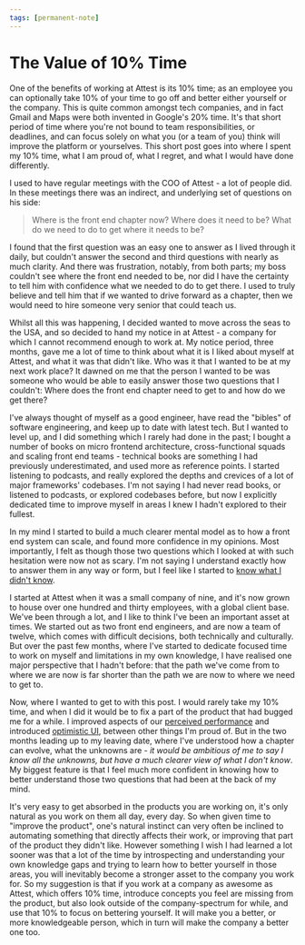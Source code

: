 ```yaml
---
tags: [permanent-note]
---
```


# The Value of 10% Time

One of the benefits of working at Attest is its 10% time; as an employee you can optionally take 10% of your time to go off and better either yourself or the company. This is quite common amongst tech companies, and in fact Gmail and Maps were both invented in Google's 20% time. It's that short period of time where you're not bound to team responsibilities, or deadlines, and can focus solely on what you (or a team of you) think will improve the platform or yourselves. This short post goes into where I spent my 10% time, what I am proud of, what I regret, and what I would have done differently.

I used to have regular meetings with the COO of Attest - a lot of people did. In these meetings there was an indirect, and underlying set of questions on his side:
> Where is the front end chapter now?
Where does it need to be?
What do we need to do to get where it needs to be?

I found that the first question was an easy one to answer as I lived through it daily, but couldn't answer the second and third questions with nearly as much clarity. And there was frustration, notably, from both parts; my boss couldn't see where the front end needed to be, nor did I have the certainty to tell him with confidence what we needed to do to get there. I used to truly believe and tell him that if we wanted to drive forward as a chapter, then we would need to hire someone very senior that could teach us.

Whilst all this was happening, I decided wanted to move across the seas to the USA, and so decided to hand my notice in at Attest - a company for which I cannot recommend enough to work at. My notice period, three months, gave me a lot of time to think about what it is I liked about myself at Attest, and what it was that didn't like. Who was it that I wanted to be at my next work place? It dawned on me that the person I wanted to be was someone who would be able to easily answer those two questions that I couldn't: Where does the front end chapter need to get to and how do we get there?

I've always thought of myself as a good engineer, have read the "bibles" of software engineering, and keep up to date with latest tech. But I wanted to level up, and I did something which I rarely had done in the past; I bought a number of books on micro frontend architecture, cross-functional squads and scaling front end teams - technical books are something I had previously underestimated, and used more as reference points. I started listening to podcasts, and really explored the depths and crevices of a lot of major frameworks' codebases. I'm not saying I had never read books, or listened to podcasts, or explored codebases before, but now I explicitly dedicated time to improve myself in areas I knew I hadn't explored to their fullest.

In my mind I started to build a much clearer mental model as to how a front end system can scale, and found more confidence in my opinions. Most importantly, I felt as though those two questions which I looked at with such hesitation were now not as scary. I'm not saying I understand exactly how to answer them in any way or form, but I feel like I started to [know what I didn't know](https://www.forbes.com/sites/brucekasanoff/2018/03/21/you-dont-know-what-you-dont-know/?sh=22cfe82f573d).

I started at Attest when it was a small company of nine, and it's now grown to house over one hundred and thirty employees, with a global client base. We've been through a lot, and I like to think I've been an important asset at times. We started out as two front end engineers, and are now a team of twelve, which comes with difficult decisions, both technically and culturally. But over the past few months, where I've started to dedicate focused time to work on myself and limitations in my own knowledge, I have realised one major perspective that I hadn't before: that the path we've come from to where we are now is far shorter than the path we are now to where we need to get to.

Now, where I wanted to get to with this post. I would rarely take my 10% time, and when I did it would be to fix a part of the product that had bugged me for a while. I improved aspects of our [perceived performance](https://developer.mozilla.org/en-US/docs/Learn/Performance/perceived\_performance) and introduced [optimistic UI](https://www.smashingmagazine.com/2016/11/true-lies-of-optimistic-user-interfaces), between other things I'm proud of. But in the two months leading up to my leaving date, where I've understood how a chapter can evolve, what the unknowns are - *it would be ambitious of me to say I know all the unknowns, but have a much clearer view of what I don't know*. My biggest feature is that I feel much more confident in knowing how to better understand those two questions that had been at the back of my mind.

It's very easy to get absorbed in the products you are working on, it's only natural as you work on them all day, every day. So when given time to "improve the product", one's natural instinct can very often be inclined to automating something that directly affects their work, or improving that part of the product they didn't like. However something I wish I had learned a lot sooner was that a lot of the time by introspecting and understanding your own knowledge gaps and trying to learn how to better yourself in those areas, you will inevitably become a stronger asset to the company you work for. So my suggestion is that if you work at a company as awesome as Attest, which offers 10% time, introduce concepts you feel are missing from the product, but also look outside of the company-spectrum for while, and use that 10% to focus on bettering yourself. It will make you a better, or more knowledgeable person, which in turn will make the company a better one too.
